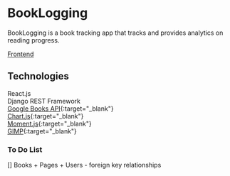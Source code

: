 # BookLogging

BookLogging is a book tracking app that tracks and provides analytics on reading progress.

[Frontend](https://github.com/zhaoj1/book-tracker-front)

## Technologies

React.js    
Django REST Framework    
[Google Books API](https://developers.google.com/books){:target="_blank"}    
[Chart.js](https://www.chartjs.org/){:target="_blank"}    
[Moment.js](https://momentjs.com/){:target="_blank"}    
[GIMP](https://www.gimp.org/){:target="_blank"}

### To Do List

[] Books + Pages + Users - foreign key relationships    
